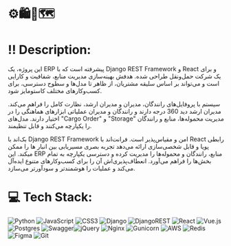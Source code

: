 # ⚙️🛍️📝🗺️ 

# ‼️ Description:

این پروژه، یک ERP پیشرفته است که با Django REST Framework و React و برای یک شرکت حمل‌ونقل طراحی شده. هدفش بهینه‌سازی مدیریت منابع، شفافیت و کارایی است و می‌تواند بر اساس سلیقه مشتریان، از ظاهر تا مدل‌ها و سطوح دسترسی، برای کسب‌وکارهای مختلف کاستومایز شود.

سیستم با پروفایل‌های رانندگان، مدیران و مدیران ارشد، نظارت کامل را فراهم می‌کند. مدیران ارشد دید 360 درجه دارند و رانندگان و مدیران عملیاتی ابزارهای هماهنگی را در اختیار دارند. مدل‌های "Cargo Order" و "Storage" مدیریت محموله‌ها، منابع و رانندگان را یکپارچه می‌کنند و قابل تنظیمند.

بک‌اند با Django REST Framework امن و مقیاس‌پذیر است. فرانت‌اند با React رابطی پویا و قابل شخصی‌سازی ارائه می‌دهد تجربه بصری مسیریابی بین انبار ها را ممکن میکند.
این ERP منابع، رانندگان و محموله‌ها را مدیریت کرده و دسترسی یکپارچه به تمام بخش‌ها را فراهم می‌آورد. انعطاف‌پذیری‌اش آن را برای کسب‌وکارهای متنوع ایده‌آل می‌کند و عملیات را هوشمندتر و سودآورتر می‌سازد.


# 💻 Tech Stack:
![Python](https://img.shields.io/badge/python-3670A0?style=for-the-badge&logo=python&logoColor=ffdd54) ![JavaScript](https://img.shields.io/badge/javascript-%23323330.svg?style=for-the-badge&logo=javascript&logoColor=%23F7DF1E) ![CSS3](https://img.shields.io/badge/css3-%231572B6.svg?style=for-the-badge&logo=css3&logoColor=white) ![Django](https://img.shields.io/badge/django-%23092E20.svg?style=for-the-badge&logo=django&logoColor=white) ![DjangoREST](https://img.shields.io/badge/DJANGO-REST-ff1709?style=for-the-badge&logo=django&logoColor=white&color=ff1709&labelColor=gray) ![React](https://img.shields.io/badge/react-%2320232a.svg?style=for-the-badge&logo=react&logoColor=%2361DAFB) ![Vue.js](https://img.shields.io/badge/vue.js-%2335495e.svg?style=for-the-badge&logo=vuedotjs&logoColor=%234FC08D) ![Postgres](https://img.shields.io/badge/postgres-%23316192.svg?style=for-the-badge&logo=postgresql&logoColor=white) ![Swagger](https://img.shields.io/badge/-Swagger-%23Clojure?style=for-the-badge&logo=swagger&logoColor=white)![jQuery](https://img.shields.io/badge/jquery-%230769AD.svg?style=for-the-badge&logo=jquery&logoColor=white) ![Nginx](https://img.shields.io/badge/nginx-%23009639.svg?style=for-the-badge&logo=nginx&logoColor=white) ![Gunicorn](https://img.shields.io/badge/gunicorn-%298729.svg?style=for-the-badge&logo=gunicorn&logoColor=white) ![AWS](https://img.shields.io/badge/AWS-%23FF9900.svg?style=for-the-badge&logo=amazon-aws&logoColor=white) ![Redis](https://img.shields.io/badge/redis-%23DD0031.svg?style=for-the-badge&logo=redis&logoColor=white) ![Figma](https://img.shields.io/badge/figma-%23F24E1E.svg?style=for-the-badge&logo=figma&logoColor=white) ![Git](https://img.shields.io/badge/git-%23F05033.svg?style=for-the-badge&logo=git&logoColor=white)

